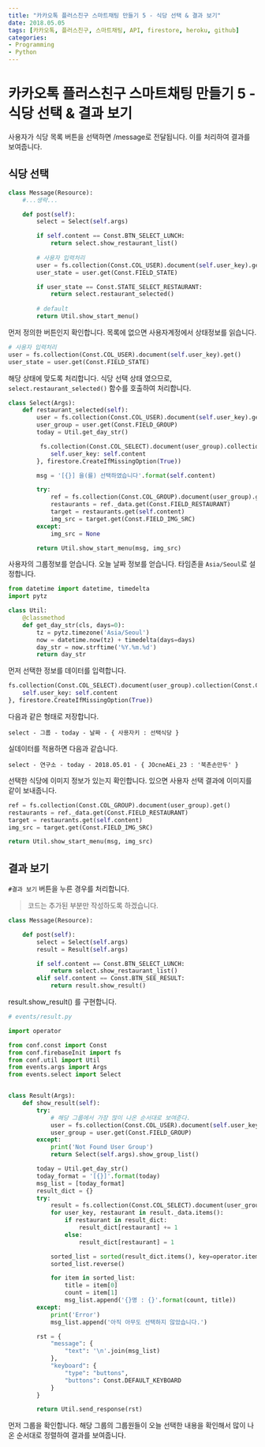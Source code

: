 ```yaml
---
title: "카카오톡 플러스친구 스마트채팅 만들기 5 - 식당 선택 & 결과 보기"
date: 2018.05.05
tags: [카카오톡, 플러스친구, 스마트채팅, API, firestore, heroku, github]
categories:
- Programming
- Python
---
```


# 카카오톡 플러스친구 스마트채팅 만들기 5 - 식당 선택 & 결과 보기

사용자가 식당 목록 버튼을 선택하면 /message로 전달됩니다. 이를 처리하여 결과를 보여줍니다. 

## 식당 선택

```python
class Message(Resource):
    #...생략...

    def post(self):
        select = Select(self.args)

        if self.content == Const.BTN_SELECT_LUNCH:
            return select.show_restaurant_list()
        
        # 사용자 입력처리
        user = fs.collection(Const.COL_USER).document(self.user_key).get()
        user_state = user.get(Const.FIELD_STATE)

        if user_state == Const.STATE_SELECT_RESTAURANT:
            return select.restaurant_selected()
        
        # default
        return Util.show_start_menu()
```

먼저 정의한 버튼인지 확인합니다. 
목록에 없으면 사용자계정에서 상태정보를 읽습니다. 

```python
# 사용자 입력처리
user = fs.collection(Const.COL_USER).document(self.user_key).get()
user_state = user.get(Const.FIELD_STATE)
```

해당 상태에 맞도록 처리합니다. 식당 선택 상태 였으므로, `select.restaurant_selected()` 함수를 호출하여 처리합니다. 

```python
class Select(Args):
    def restaurant_selected(self):
        user = fs.collection(Const.COL_USER).document(self.user_key).get()
        user_group = user.get(Const.FIELD_GROUP)
        today = Util.get_day_str()

         fs.collection(Const.COL_SELECT).document(user_group).collection(Const.COL_TODAY).document(today).update({
            self.user_key: self.content
        }, firestore.CreateIfMissingOption(True))

        msg = '[{}] 을(를) 선택하였습니다'.format(self.content)

        try:
            ref = fs.collection(Const.COL_GROUP).document(user_group).get()
            restaurants = ref._data.get(Const.FIELD_RESTAURANT)
            target = restaurants.get(self.content)
            img_src = target.get(Const.FIELD_IMG_SRC)
        except:
            img_src = None

        return Util.show_start_menu(msg, img_src)
```

사용자의 그룹정보를 얻습니다. 
오늘 날짜 정보를 얻습니다. 타임존을 `Asia/Seoul`로 설정합니다.

```python
from datetime import datetime, timedelta
import pytz

class Util:
    @classmethod
    def get_day_str(cls, days=0):
        tz = pytz.timezone('Asia/Seoul')
        now = datetime.now(tz) + timedelta(days=days)
        day_str = now.strftime('%Y.%m.%d')
        return day_str
```

먼저 선택한 정보를 데이터를 입력합니다. 

```python
fs.collection(Const.COL_SELECT).document(user_group).collection(Const.COL_TODAY).document(today).update({
    self.user_key: self.content
}, firestore.CreateIfMissingOption(True))
```

다음과 같은 형태로 저장합니다. 

`select - 그룹 - today - 날짜 - { 사용자키 : 선택식당 }`

실데이터를 적용하면 다음과 같습니다.

`select - 연구소 - today - 2018.05.01 - { JOcneAEi_23 : '북촌손만두' }`

선택한 식당에 이미지 정보가 있는지 확인합니다. 있으면 사용자 선택 결과에 이미지를 같이 보내줍니다. 

```python
ref = fs.collection(Const.COL_GROUP).document(user_group).get()
restaurants = ref._data.get(Const.FIELD_RESTAURANT)
target = restaurants.get(self.content)
img_src = target.get(Const.FIELD_IMG_SRC)

return Util.show_start_menu(msg, img_src)
```

## 결과 보기

`#결과 보기` 버튼을 누른 경우를 처리합니다. 

> 코드는 추가된 부분만 작성하도록 하겠습니다.

```python
class Message(Resource):

    def post(self):
        select = Select(self.args)
        result = Result(self.args)

        if self.content == Const.BTN_SELECT_LUNCH:
            return select.show_restaurant_list()
        elif self.content == Const.BTN_SEE_RESULT:
            return result.show_result()
```

result.show_result() 를 구현합니다.

```python
# events/result.py

import operator

from conf.const import Const
from conf.firebaseInit import fs
from conf.util import Util
from events.args import Args
from events.select import Select


class Result(Args):
    def show_result(self):
        try:
            # 해당 그룹에서 가장 많이 나온 순서대로 보여준다.
            user = fs.collection(Const.COL_USER).document(self.user_key).get()
            user_group = user.get(Const.FIELD_GROUP)
        except:
            print('Not Found User Group')
            return Select(self.args).show_group_list()

        today = Util.get_day_str()
        today_format = '[{}]'.format(today)
        msg_list = [today_format]
        result_dict = {}
        try:
            result = fs.collection(Const.COL_SELECT).document(user_group).collection(Const.COL_TODAY).document(today).get()
            for user_key, restaurant in result._data.items():
                if restaurant in result_dict:
                    result_dict[restaurant] += 1
                else:
                    result_dict[restaurant] = 1

            sorted_list = sorted(result_dict.items(), key=operator.itemgetter(1))
            sorted_list.reverse()

            for item in sorted_list:
                title = item[0]
                count = item[1]
                msg_list.append('{}명 : {}'.format(count, title))
        except:
            print('Error')
            msg_list.append('아직 아무도 선택하지 않았습니다.')

        rst = {
            "message": {
                "text": '\n'.join(msg_list)
            },
            "keyboard": {
                "type": "buttons",
                "buttons": Const.DEFAULT_KEYBOARD
            }
        }

        return Util.send_response(rst)
```

먼저 그룹을 확인합니다. 
해당 그룹의 그룹원들이 오늘 선택한 내용을 확인해서 많이 나온 순서대로 정렬하여 결과를 보여줍니다. 

<script src="https://gist.github.com/jacegem/fee3dae8e7a0c630dc612b76ad3d1911.js"></script>